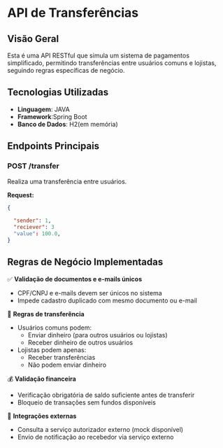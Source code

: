 # API de Transferências

## Visão Geral
Esta é uma API RESTful que simula um sistema de pagamentos simplificado, permitindo transferências entre usuários comuns e lojistas, seguindo regras específicas de negócio.

## Tecnologias Utilizadas
- **Linguagem**: JAVA
- **Framework**:Spring Boot
- **Banco de Dados**: H2(em memória)

## Endpoints Principais

### POST /transfer
Realiza uma transferência entre usuários.

**Request:**
```json
{
  
  "sender": 1,
  "reciever": 3
  "value": 100.0,
}
```
## Regras de Negócio Implementadas

✅ **Validação de documentos e e-mails únicos**  
- CPF/CNPJ e e-mails devem ser únicos no sistema
- Impede cadastro duplicado com mesmo documento ou e-mail

💸 **Regras de transferência**  
- Usuários comuns podem:
  - Enviar dinheiro (para outros usuários ou lojistas)
  - Receber dinheiro de outros usuários
- Lojistas podem apenas:
  - Receber transferências
  - Não podem enviar dinheiro

💰 **Validação financeira**  
- Verificação obrigatória de saldo suficiente antes de transferir
- Bloqueio de transações sem fundos disponíveis

🔐 **Integrações externas**  
- Consulta a serviço autorizador externo (mock disponível)
- Envio de notificação ao recebedor via serviço externo

